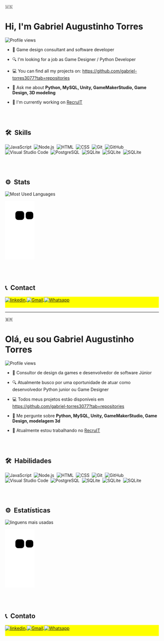 :us:

<h1 align="left">Hi, I'm Gabriel Augustinho Torres</h1>
<p align="left"> <img src="https://komarev.com/ghpvc/?username=gabriel-torres3077&color=yellow" alt="Profile views"/> </p>

- 💼 Game design consultant and software developer

- 🔍 I'm looking for a job as Game Designer / Python Developer

- 💻 You can find all my projects on: https://github.com/gabriel-torres3077?tab=repositories

- 💬 Ask me about **Python, MySQL, Unity, GameMakerStudio, Game Design, 3D modeling**

- 🔭 I'm currently working on [RecruIT](https://github.com/gabriel-torres3077/recruitment-website)

<br><br>

## 🛠 &nbsp;Skills

![JavaScript](https://img.shields.io/badge/-JavaScript-05122A?style=flat&logo=javascript)&nbsp;
![Node.js](https://img.shields.io/badge/-Python-05122A?style=flat&logo=python)&nbsp;
![HTML](https://img.shields.io/badge/-HTML-05122A?style=flat&logo=HTML5)&nbsp;
![CSS](https://img.shields.io/badge/-CSS-05122A?style=flat&logo=CSS3&logoColor=1572B6)&nbsp;
![Git](https://img.shields.io/badge/-Git-05122A?style=flat&logo=git)&nbsp;
![GitHub](https://img.shields.io/badge/-GitHub-05122A?style=flat&logo=github)&nbsp;
![Visual Studio Code](https://img.shields.io/badge/-Visual%20Studio%20Code-05122A?style=flat&logo=visual-studio-code&logoColor=007ACC)&nbsp;
![PostgreSQL](https://img.shields.io/badge/-MySQL-05122A?style=flat&logo=mysql)&nbsp;
![SQLite](https://img.shields.io/badge/-SQLite-05122A?style=flat&logo=sqlite)&nbsp;
![SQLite](https://img.shields.io/badge/-Unity-05122A?style=flat&logo=unity)&nbsp;
![SQLite](https://img.shields.io/badge/-Unreal%20Engine-05122A?style=flat&logo=unrealengine)&nbsp;

<br><br>

## :gear: &nbsp;Stats

<p align="left">
<img width="530em" src="https://github-readme-stats.vercel.app/api/top-langs/?username=gabriel-torres3077&layout=compact&theme=vision-friendly-dark" alt="Most Used Languages"/>
</p>

![Snake animation](https://github.com/rafaballerini/rafaballerini/blob/output/github-contribution-grid-snake.svg)

<br><br>

## :telephone_receiver: &nbsp;Contact

<p align="left" style="background:yellow">

<a href="https://www.linkedin.com/in/gabriel-a-torres/" target="_blank">
  <img align="center" src="https://img.shields.io/badge/-linkedin-05122A?style=flat&logo=linkedin" alt="linkedin"/>
</a>

<a href="mailto:atorres.gabriel@gmail.com?" target="_blank">
  <img align="center" src="https://img.shields.io/badge/-gmail-05122A?style=flat&logo=gmail" alt="Gmail"/>
</a>
  
<a href="https://api.whatsapp.com/send?phone=5511982203077&" target="_blank">
 <img align="center" src="https://img.shields.io/badge/-whatsapp-05122A?style=flat&logo=whatsapp" alt="Whatsapp"/>
</a><br/><br/><hr>

:brazil:

<h1 align="left">Olá, eu sou Gabriel Augustinho Torres</h1>
<p align="left"> <img src="https://komarev.com/ghpvc/?username=gabriel-torres3077&color=yellow" alt="Profile views"/> </p>

- 💼 Consultor de design da games e desenvolvedor de software Júnior

- 🔍 Atualmente busco por uma oportunidade de atuar como desenvolvedor Python junior ou Game Designer

- 💻 Todos meus projetos estão disponíveis em https://github.com/gabriel-torres3077?tab=repositories

- 💬 Me pergunte sobre **Python, MySQL, Unity, GameMakerStudio, Game Design, modelagem 3d**

- 🔭 Atualmente estou trabalhando no [RecruIT](https://github.com/gabriel-torres3077/recruitment-website)

<br><br>

## 🛠 &nbsp;Habilidades

![JavaScript](https://img.shields.io/badge/-JavaScript-05122A?style=flat&logo=javascript)&nbsp;
![Node.js](https://img.shields.io/badge/-Python-05122A?style=flat&logo=python)&nbsp;
![HTML](https://img.shields.io/badge/-HTML-05122A?style=flat&logo=HTML5)&nbsp;
![CSS](https://img.shields.io/badge/-CSS-05122A?style=flat&logo=CSS3&logoColor=1572B6)&nbsp;
![Git](https://img.shields.io/badge/-Git-05122A?style=flat&logo=git)&nbsp;
![GitHub](https://img.shields.io/badge/-GitHub-05122A?style=flat&logo=github)&nbsp;
![Visual Studio Code](https://img.shields.io/badge/-Visual%20Studio%20Code-05122A?style=flat&logo=visual-studio-code&logoColor=007ACC)&nbsp;
![PostgreSQL](https://img.shields.io/badge/-MySQL-05122A?style=flat&logo=mysql)&nbsp;
![SQLite](https://img.shields.io/badge/-SQLite-05122A?style=flat&logo=sqlite)&nbsp;
![SQLite](https://img.shields.io/badge/-Unity-05122A?style=flat&logo=unity)&nbsp;
![SQLite](https://img.shields.io/badge/-Unreal%20Engine-05122A?style=flat&logo=unrealengine)&nbsp;

<br><br>

## :gear: &nbsp;Estatísticas

<p align="left">
<img width="530em" src="https://github-readme-stats.vercel.app/api/top-langs/?username=gabriel-torres3077&layout=compact&theme=vision-friendly-dark" alt="linguens mais usadas"/>
</p>

![Snake animation](https://github.com/rafaballerini/rafaballerini/blob/output/github-contribution-grid-snake.svg)

<br><br>

## :telephone_receiver: &nbsp;Contato

<p align="left" style="background:yellow">

<a href="https://www.linkedin.com/in/gabriel-a-torres/" target="_blank">
  <img align="center" src="https://img.shields.io/badge/-linkedin-05122A?style=flat&logo=linkedin" alt="linkedin"/>
</a>

<a href="mailto:atorres.gabriel@gmail.com?" target="_blank">
  <img align="center" src="https://img.shields.io/badge/-gmail-05122A?style=flat&logo=gmail" alt="Gmail"/>
</a>
  
<a href="https://api.whatsapp.com/send?phone=5511982203077&text=Olá%2C%20vi%20seu%20perfil%20no%20GitHub%20e%20gostaria%20de%20conversar" target="_blank">
 <img align="center" src="https://img.shields.io/badge/-whatsapp-05122A?style=flat&logo=whatsapp" alt="Whatsapp"/>
</a><br/><br/>


